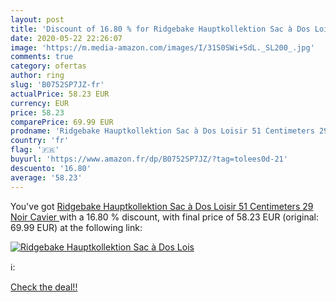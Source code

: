 ```yaml
---
layout: post
title: 'Discount of 16.80 % for Ridgebake Hauptkollektion Sac à Dos Lois'
date: 2020-05-22 22:26:07
image: 'https://m.media-amazon.com/images/I/31S0SWi+SdL._SL200_.jpg'
comments: true
category: ofertas
author: ring
slug: 'B0752SP7JZ-fr'
actualPrice: 58.23 EUR
currency: EUR
price: 58.23
comparePrice: 69.99 EUR
prodname: 'Ridgebake Hauptkollektion Sac à Dos Loisir 51 Centimeters 29 Noir  Cavier '
country: 'fr'
flag: '🇫🇷'
buyurl: 'https://www.amazon.fr/dp/B0752SP7JZ/?tag=tolees0d-21'
descuento: '16.80'
average: '58.23'
---
```


You've got [Ridgebake Hauptkollektion Sac à Dos Loisir 51 Centimeters 29 Noir  Cavier ](https://www.amazon.fr/dp/B0752SP7JZ/?tag=tolees0d-21) with a  16.80 % discount, with final price of 58.23 EUR (original: 69.99 EUR) at the following link:

[![Ridgebake Hauptkollektion Sac à Dos Lois](https://m.media-amazon.com/images/I/31S0SWi+SdL._SL200_.jpg)](https://www.amazon.fr/dp/B0752SP7JZ/?tag=tolees0d-21)

ℹ️:


[Check the deal!!](https://www.amazon.fr/dp/B0752SP7JZ/?tag=tolees0d-21)
